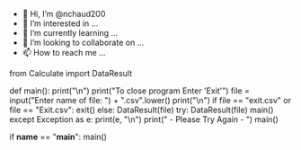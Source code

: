 - 👋 Hi, I’m @nchaud200
- 👀 I’m interested in ...
- 🌱 I’m currently learning ...
- 💞️ I’m looking to collaborate on ...
- 📫 How to reach me ...

<!---
nchaud200/nchaud200 is a ✨ special ✨ repository because its `README.md` (this file) appears on your GitHub profile.
You can click the Preview link to take a look at your changes.
--->
from Calculate import DataResult


def main():
    print("\n")
    print("To close program Enter 'Exit'")
    file = input("Enter name of file: ") + ".csv".lower()
    print("\n")
    if file == "exit.csv" or file == "Exit.csv":
        exit()
    else:
        DataResult(file)
        try:
            DataResult(file)
            main()
        except Exception as e:
            print(e, "\n")
            print(" - Please Try Again - ")
            main()


if __name__ == "__main__":
    main()
